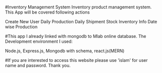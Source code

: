 #Inventory Management System
Inventory product management system. This App will be covered following actions

Create New User
Daily Production
Daily Shipment
Stock Inventory Info
Date wise Production

#This app I already linked with mongodb to Mlab online database. The Development environment I used:

Node.js,
Express.js,
Mongodb with schema,
react.js(MERN)

#If you are interested to access this website please use 'islam' for user name and password. Thank you.
